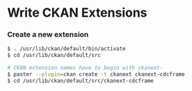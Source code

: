 # Write CKAN Extensions

<script type="text/javascript" src="../js/general.js"></script>

### Create a new extension

```bash
$ . /usr/lib/ckan/default/bin/activate
$ cd /usr/lib/ckan/default/src

# CKAN extension names have to begin with ckanext-
$ paster --plugin=ckan create -t ckanext ckanext-cdcframe
$ cd /usr/lib/ckan/default/src/ckanext-cdcframe
```